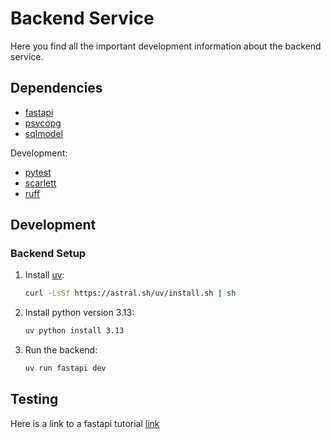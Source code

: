 # Backend Service

Here you find all the important development information about the backend service.

## Dependencies

- [fastapi](https://fastapi.tiangolo.com/)
- [psycopg](https://www.psycopg.org/psycopg3/docs/)
- [sqlmodel](https://sqlmodel.tiangolo.com/)

Development:
- [pytest](https://docs.pytest.org/en/stable/)
- [scarlett](https://www.starlette.io/)
- [ruff](https://docs.astral.sh/ruff/)

## Development

### Backend Setup

1. Install [uv](https://docs.astral.sh/uv/):
   ```bash
   curl -LsSf https://astral.sh/uv/install.sh | sh
   ```
2. Install python version 3.13:
   ```bash
   uv python install 3.13
   ```
3. Run the backend:
   ```bash
   uv run fastapi dev
   ```


## Testing

Here is a link to a fastapi tutorial [link](https://fastapi.tiangolo.com/how-to/testing-database/)